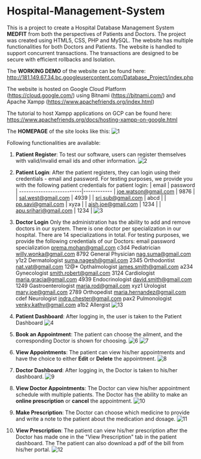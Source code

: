 # Hospital-Management-System
This is a project to create a Hospital Database Management System **MEDFIT** from both the perspectives of Patients and Doctors. 
The project was created using HTML5, CSS, PHP and MySQL. The website has multiple functionalities for both Doctors and Patients.
The website is handled to support concurrent transactions. The transactions are designed to be secure with efficient rollbacks and Isolation.

The **WORKING DEMO** of the website can be found here:
http://181.149.67.34.bc.googleusercontent.com/Database_Project/index.php


The website is hosted on Google Cloud Platform (https://cloud.google.com/) using Bitnami (https://bitnami.com/) and Apache Xampp (https://www.apachefriends.org/index.html)

The tutorial to host Xampp applications on GCP can be found here:
https://www.apachefriends.org/docs/hosting-xampp-on-google.html

The **HOMEPAGE** of the site looks like this:
![1](https://user-images.githubusercontent.com/35360830/117248766-82132500-ae0e-11eb-895e-49a52ff8eec3.PNG)

Following functionalities are available:
1. **Patient Register**:
   To test our software, users can register themselves with valid/invalid email ids and other information.
   ![2](https://user-images.githubusercontent.com/35360830/117249679-fdc1a180-ae0f-11eb-9f8f-cd0a833b2e9e.PNG)
   
2. **Patient Login**:
   After the patient registers, they can login using their credentials - email and password. 
   For testing purposes, we provide you with the following patient credentials for patient login:
   | email                   |  password |
   --------------------------|------------
   | joe.watson@gmail.com    |  9876     |
   | sal.west@gmail.com      |  4939     |
   | sri.sub@gmail.com       |  abcd     |
   | pp.savi@gmail.com       |  xyza     |
   | aish.joe@gmail.com      |  1234     |
   | apu.srihari@gmail.com   |  1234     |
   ![3](https://user-images.githubusercontent.com/35360830/117250201-dfa87100-ae10-11eb-86f9-6a6d039396a4.PNG)

3. **Doctor Login**
   Only the administration has the ability to add and remove doctors in our system. There is one doctor per specialization in our            hospital. There are 14 specializations in total. For testing purposes, we provide the following credentials of our Doctors:
   email                      password      specialization
   prema.mohan@gmail.com      c3d4          Pediatrician
   willy.wonka@gmail.com      8792          General Physician
   nag.suma@gmail.com         y1z2          Dermatologist
   suma.nagesh@gmail.com      2345          Orthodontist
   nat.vat@gmail.com          12@*          Opthalmologist
   james.smith@gmail.com      a234          Gynecologist
   smith.robert@gmail.com     3124          Cardiologist
   maria.gracia@gmail.com     4939          Endocrinologist
   david.smith@gmail.com      1249          Gastroenterologist
   maria.rod@gmail.com        xyz1          Urologist
   mary.joe@gmail.com         2789          Orthopedist
   maria.hernandez@gmail.com  cdef          Neurologist
   indra.chester@gmail.com    pax2          Pulmonologist
   venky.kathy@gmail.com      a1b2          Allergist
   ![13](https://user-images.githubusercontent.com/35360830/117250786-b9cf9c00-ae11-11eb-9b81-02e3d0e7603c.PNG)
   
4. **Patient Dashboard**:
   After logging in, the user is taken to the Patient Dashboard
   ![4](https://user-images.githubusercontent.com/35360830/117250941-f602fc80-ae11-11eb-8887-7849658e13e2.PNG)
   
5. **Book an Appointment**:
   The patient can choose the ailment, and the corresponding Doctor is shown for choosing.
   ![6](https://user-images.githubusercontent.com/35360830/117251031-192dac00-ae12-11eb-92f2-47206e337cc8.PNG)
   ![7](https://user-images.githubusercontent.com/35360830/117251043-1d59c980-ae12-11eb-935a-cffb700ff37c.PNG)

6. **View Appointments**:
   The patient can view his/her appointments and have the choice to either **Edit** or **Delete** the appointment.
   ![8](https://user-images.githubusercontent.com/35360830/117251218-598d2a00-ae12-11eb-8772-6a742ae3a46a.PNG)
   
7. **Doctor Dashboard**:
   After logging in, the Doctor is taken to his/her dashboard.
   ![9](https://user-images.githubusercontent.com/35360830/117251316-76296200-ae12-11eb-9a92-f96aeac23e2e.PNG)
   

   
8. **View Doctor Appointments**:
   The Doctor can view his/her appointment schedule with multiple patients. The Doctor has the ability to make an **online prescription**    or **cancel** the appointment.
   ![10](https://user-images.githubusercontent.com/35360830/117251434-ab35b480-ae12-11eb-8d64-e0c1c967019a.PNG)

9. **Make Prescription**:
   The Doctor can choose which medicine to provide and write a note to the patient about the medication and dosage.
   ![11](https://user-images.githubusercontent.com/35360830/117251616-ea640580-ae12-11eb-98ce-f16081a6afe0.PNG)

10. **View Prescription**:
    The patient can view his/her prescription after the Doctor has made one in the "View Prescription" tab in the patient dashboard. The     The patient can also download a pdf of the bill from his/her portal.
    ![12](https://user-images.githubusercontent.com/35360830/117251837-2bf4b080-ae13-11eb-9912-eccb55b71caf.PNG)

   





   
